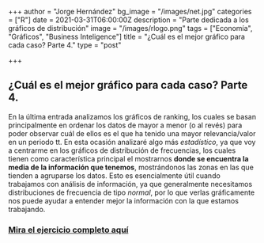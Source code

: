 +++
author = "Jorge Hernández"
bg_image = "/images/net.jpg"
categories = ["R"]
date = 2021-03-31T06:00:00Z
description = "Parte dedicada a los gráficos de distribución"
image = "/images/rlogo.png"
tags = ["Economía", "Gráficos", "Business Inteligence"]
title = "¿Cuál es el mejor gráfico para cada caso? Parte 4."
type = "post"

+++
## ¿Cuál es el mejor gráfico para cada caso? Parte 4.

En la última entrada analizamos los gráficos de ranking, los cuales se basan principalmente en ordenar los datos de mayor a menor (o al revés) para poder observar cuál de ellos es el que ha tenido una mayor relevancia/valor en un periodo tt. En esta ocasión analizaré algo más _estadístico_, ya que voy a centrarme en los gráficos de distribución de frecuencias, los cuales tienen como característica principal el mostrarnos **donde se encuentra la media de la información que tenemos**, mostrándonos las zonas en las que tienden a agruparse los datos. Esto es esencialmente útil cuando trabajamos con análisis de información, ya que generalmente necesitamos distribuciones de frecuencia de tipo _normal_, por lo que verlas gráficamente nos puede ayudar a entender mejor la información con la que estamos trabajando.

### [Mira el ejercicio completo aquí](https://bookdown.org/eljorgehdz/mejorgraficoparte4/ "graficos4")